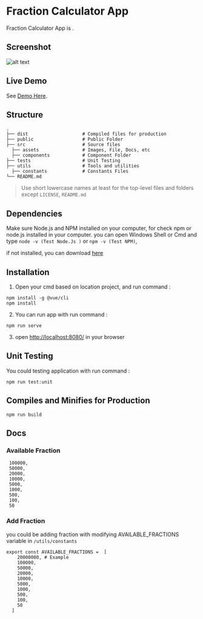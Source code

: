 # Fraction Calculator App

Fraction Calculator App is .

## Screenshot
![alt text](https://i.ibb.co/xLQwDx2/image.png)



## Live Demo
See [Demo Here](https://fraction-calculator-app.herokuapp.com/).


## Structure

    .
    ├── dist                    # Compiled files for production
    ├── public                  # Public Folder
    ├── src                     # Source files
      ├── assets                # Images, File, Docs, etc 
      ├── components            # Component Folder
    ├── tests                   # Unit Testing
    ├── utils                   # Tools and utilities
      ├── constants             # Constants Files
    └── README.md

> Use short lowercase names at least for the top-level files and folders except
> `LICENSE`, `README.md`


## Dependencies
Make sure Node.js and NPM installed on your computer,  for check npm or node.js installed in your computer.
you can open Windows Shell or Cmd and type ```node -v (Test Node.Js )``` or ```npm -v (Test NPM)```,

if not installed, you can download [here](https://nodejs.org/en/download/)




## Installation

1. Open your cmd based on location project, and run command :

```
npm install -g @vue/cli
npm install

```

2. You can run app with run command :
```
npm run serve
```


3. open [http://localhost:8080/](http://localhost:8080/) in your browser


## Unit Testing
You could testing application with run command :

```
npm run test:unit
```


## Compiles and Minifies for Production
```
npm run build
```


## Docs

### Available Fraction
```
 100000,
 50000,
 20000,
 10000,
 5000,
 1000,
 500,
 100,
 50
```


### Add Fraction
you could be adding fraction with modifying AVAILABLE_FRACTIONS variable in ```/utils/constants``` 

```
export const AVAILABLE_FRACTIONS =  [
    20000000, # Example
    100000,
    50000,
    20000,
    10000,
    5000,
    1000,
    500,
    100,
    50
  ]
```
